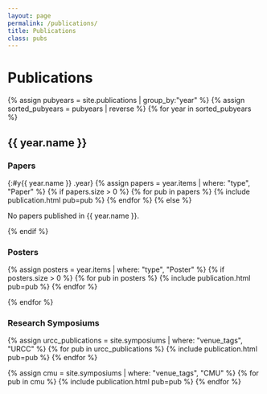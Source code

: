 ```yaml
---
layout: page
permalink: /publications/
title: Publications
class: pubs
---
```


# Publications
<!-- <div id="facets" class="hidden">
  <div class="facet" id="venue_tags">
    <strong>Venue</strong>
    <ul></ul>
  </div>
  <div class="facet" id="authors">
    <strong>Author</strong>
    <ul></ul>
  </div>
  <div class="facet" id="tags">
    <strong>Tag</strong>
    <ul></ul>
  </div>
  <div class="facet" id="type">
    <strong>Type</strong>
    <ul></ul>
  </div>
  <div class="facet" id="awards">
    <strong>Award</strong>
    <ul></ul>
  </div>

</div> -->

<!-- <div class="p1 db">
  <input id="ft-search" type="search" placeholder="Search papers..." />
</div> -->

<!-- <label id="only-highlight" class="hidden">
  <input type="checkbox" id="highlight">
  Show only highlights
</label>

<p id="clear-filters" class="hidden">
  <i class="fas fa-times-circle" aria-hidden="true"></i> Clear all filters. <span id="count_hidden">X</span> of <span id="count_total">X</span> publications are hidden by the filters.
</p> -->



{% assign pubyears = site.publications | group_by:"year" %}
{% assign sorted_pubyears = pubyears | reverse %}
{% for year in sorted_pubyears %}
## {{ year.name }}
  
  <!-- Papers Section -->
### Papers
  {:#y{{ year.name }} .year}
  {% assign papers = year.items | where: "type", "Paper" %}
  {% if papers.size > 0 %}
    {% for pub in papers %}
      {% include publication.html pub=pub %}
    {% endfor %}
  {% else %}
    <p>No papers published in {{ year.name }}.</p>
  {% endif %}
  
  <!-- Posters Section -->
### Posters
  {% assign posters = year.items | where: "type", "Poster" %}
  {% if posters.size > 0 %}
    {% for pub in posters %}
      {% include publication.html pub=pub %}
    {% endfor %}
  <!-- {% else %}
    <p>No posters presented in {{ year.name }}.</p>
  {% endif %} -->
  
{% endfor %}

### Research Symposiums 

{% assign urcc_publications = site.symposiums | where: "venue_tags", "URCC" %}
{% for pub in urcc_publications %}
  {% include publication.html pub=pub %}
{% endfor %}

{% assign cmu = site.symposiums | where: "venue_tags", "CMU" %}
{% for pub in cmu %}
  {% include publication.html pub=pub %}
{% endfor %}

<!-- <script src="https://cdn.jsdelivr.net/npm/itemsjs@1.0.40/dist/itemsjs.min.js"></script> -->
<script>
  {% include itemsjs.min.js %}
  {% include pubfilter.js %}
</script>
